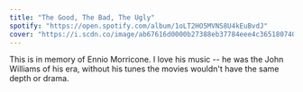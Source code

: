```yaml
---
title: "The Good, The Bad, The Ugly"
spotify: "https://open.spotify.com/album/1oLT2HO5MVNS8U4kEuBvdJ"
cover: "https://i.scdn.co/image/ab67616d0000b27388eb37784eee4c3651807406"
---
```


This is in memory of Ennio Morricone. I love his music -- he was the John Williams of his era, without his tunes the movies wouldn't have the same depth or drama.
